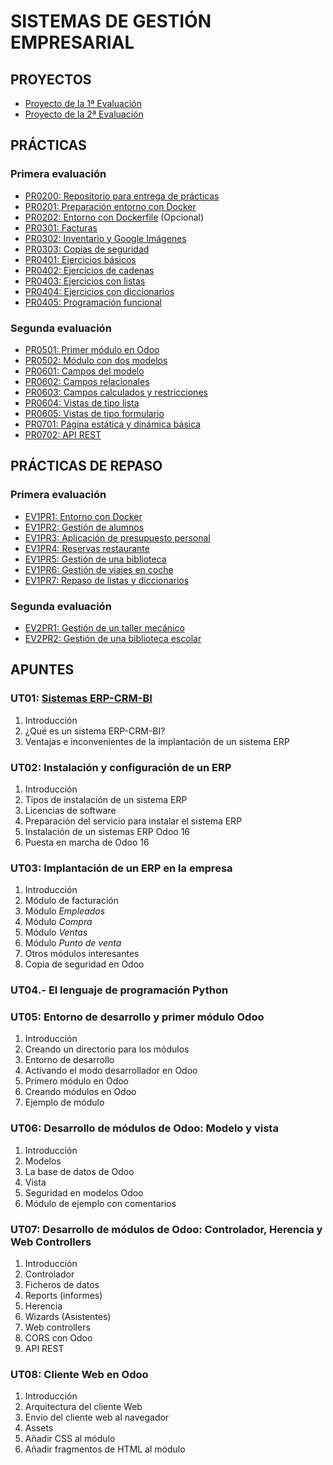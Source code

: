 # SISTEMAS DE GESTIÓN EMPRESARIAL


## PROYECTOS

- [Proyecto de la 1ª Evaluación](./proyectos/proyecto_ev1.md)
- [Proyecto de la 2ª Evaluación](./proyectos/proyecto_ev2.md)


## PRÁCTICAS

### Primera evaluación

- [PR0200: Repositorio para entrega de prácticas](./ut02_instalacion/practicas/pr0200.md)
- [PR0201: Preparación entorno con Docker](./ut02_instalacion/practicas/pr0201.md)
- [PR0202: Entorno con Dockerfile]() (Opcional)
- [PR0301: Facturas](./ut03_implantacion/pr0301.md)
- [PR0302: Inventario y Google Imágenes](./ut03_implantacion/pr0302.md)
- [PR0303: Copias de seguridad](./ut03_implantacion/pr0303.md)
- [PR0401: Ejercicios básicos](./ut04_python/pr0401_ejercicios_basicos.md)
- [PR0402: Ejercicios de cadenas](./ut04_python/pr0402_cadenas.md)
- [PR0403: Ejercicios con listas](./ut04_python/pr0403_listas.md)
- [PR0404: Ejercicios con diccionarios](./ut04_python/pr0404_diccionarios.md)
- [PR0405: Programación funcional](./ut04_python/pr0405_programacion_funcional.md)

### Segunda evaluación

- [PR0501: Primer módulo en Odoo](./ut05_creacion_modulos/pr0501_modulo_sencillo.md)
- [PR0502: Módulo con dos modelos](./ut05_creacion_modulos/pr0502_modulo_dos_modelos.md)
- [PR0601: Campos del modelo](./ut06_mvc_herencia/pr0601_campos_modelo.md)
- [PR0602: Campos relacionales](./ut06_mvc_herencia/pr0602_campos_relacionales.md)
- [PR0603: Campos calculados y restricciones](./ut06_mvc_herencia/pr0603_campos_calculados_restricciones.md)
- [PR0604: Vistas de tipo lista](./ut06_mvc_herencia/pr0604_vista_tree.md)
- [PR0605: Vistas de tipo formulario](./ut06_mvc_herencia/pr0605_vista_form.md)
- [PR0701: Página estática y dinámica básica](./ut07_web_controllers_cliente_web/pr0701_pagina_estatica_dinamica.md)
- [PR0702: API REST](./ut07_web_controllers_cliente_web/pr0702_api_rest.md)


## PRÁCTICAS DE REPASO

### Primera evaluación

- [EV1PR1: Entorno con Docker](./repaso/ev1pr1_instalacion.md)
- [EV1PR2: Gestión de alumnos](./repaso/ev1pr2_gestion_alumnos.md)
- [EV1PR3: Aplicación de presupuesto personal](./repaso/ev1pr3_presupuesto.md)
- [EV1PR4: Reservas restaurante](./repaso/ev1pr4_reservas_restaurante.md)
- [EV1PR5: Gestión de una biblioteca](./repaso/ev1pr4_reservas_restaurante.md)
- [EV1PR6: Gestión de viajes en coche](./repaso/ev1pr6_viajes.md)
- [EV1PR7: Repaso de listas y diccionarios](./repaso/ev1pr7_listas.md)

### Segunda evaluación

- [EV2PR1: Gestión de un taller mecánico](./repaso/ev2pr1_gestion_taller.md)
- [EV2PR2: Gestión de una biblioteca escolar](./repaso/ev2pr2_biblioteca.md)



## APUNTES

### UT01: [Sistemas ERP-CRM-BI](./ut01_introduccion/ut01_sistemas_erp_crm_bi.md)

1. Introducción
2. ¿Qué es un sistema ERP-CRM-BI?
3. Ventajas e inconvenientes de la implantación de un sistema ERP

### UT02: Instalación y configuración de un ERP

1. Introducción
2. Tipos de instalación de un sistema ERP
3. Licencias de software
4. Preparación del servicio para instalar el sistema ERP
5. Instalación de un sistemas ERP Odoo 16
6. Puesta en marcha de Odoo 16

### UT03: Implantación de un ERP en la empresa

1. Introducción
2. Módulo de facturación
3. Módulo *Empleados*
4. Módulo *Compra*
5. Módulo *Ventas*
6. Módulo *Punto de venta*
7. Otros módulos interesantes
8. Copia de seguridad en Odoo

### UT04.- El lenguaje de programación Python

### UT05: Entorno de desarrollo y primer módulo Odoo

1. Introducción
2. Creando un directorio para los módulos
3. Entorno de desarrollo
4. Activando el modo desarrollador en Odoo
5. Primero módulo en Odoo
6. Creando módulos en Odoo
7. Ejemplo de módulo

### UT06: Desarrollo de módulos de Odoo: Modelo y vista

1. Introducción
2. Modelos
3. La base de datos de Odoo
4. Vista
5. Seguridad en modelos Odoo
6. Módulo de ejemplo con comentarios

### UT07: Desarrollo de módulos de Odoo: Controlador, Herencia y Web Controllers

1. Introducción
2. Controlador
3. Ficheros de datos
4. Reports (informes)
5. Herencia
6. Wizards (Asistentes)
7. Web controllers
8. CORS con Odoo
9. API REST

### UT08: Cliente Web en Odoo

1. Introducción
2. Arquitectura del cliente Web
3. Envío del cliente web al navegador
4. Assets
5. Añadir CSS al módulo
6. Añadir fragmentos de HTML al módulo